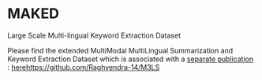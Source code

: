 # MAKED
Large Scale Multi-lingual Keyword Extraction Dataset


Please find the extended MultiModal MultiLingual Summarization and Keyword Extraction Dataset which is associated with a [separate publication](https://aclanthology.org/2023.eacl-main.263/) : [here](https://github.com/Raghvendra-14/M3LS)https://github.com/Raghvendra-14/M3LS
